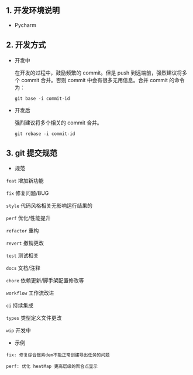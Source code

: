 ## 1. 开发环境说明

- Pycharm

## 2. 开发方式

- 开发中

  在开发的过程中，鼓励频繁的 commit。但是 push 到远端前，强烈建议将多个 commit 合并。否则 commit 中会有很多无用信息。合并 commit 的命令为：

  `git base -i commit-id`

* 开发后

  强烈建议将多个相关的 commit 合并。

  `git rebase -i commit-id`

## 3. git 提交规范

- 规范

`feat` 增加新功能

`fix` 修复问题/BUG

`style` 代码风格相关无影响运行结果的

`perf` 优化/性能提升

`refactor` 重构

`revert` 撤销更改

`test` 测试相关

`docs` 文档/注释

`chore` 依赖更新/脚手架配置修改等

`workflow` 工作流改进

`ci` 持续集成

`types` 类型定义文件更改

`wip` 开发中

- 示例

```
fix: 修复综合搜索dem不能正常创建导出任务的问题

perf: 优化 heatMap 更高层级的聚合点显示
```

